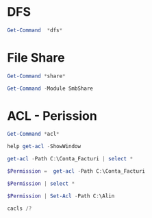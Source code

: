 # DFS

```powershell
Get-Command  *dfs*
```

#  File Share


```powershell
Get-Command *share*

Get-Command -Module SmbShare
```

# ACL - Perission

```powershell
Get-Command *acl*

help get-acl -ShowWindow 

get-acl -Path C:\Conta_Facturi | select * 

$Permission =  get-acl -Path C:\Conta_Facturi

$Permission | select *

$Permission | Set-Acl -Path C:\Alin 

cacls /?
```


